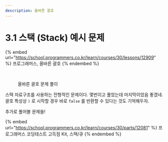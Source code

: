 ```yaml
---
description: 올바른 괄호
---
```


# 3.1 스택 (Stack) 예시 문제

{% embed url="https://school.programmers.co.kr/learn/courses/30/lessons/12909" %}
프로그래머스, 올바른 괄호
{% endembed %}

<figure><img src="../../.gitbook/assets/스크린샷 2023-03-03 오후 11.00.58.png" alt=""><figcaption><p>올바른 괄호 문제 풀이</p></figcaption></figure>

스택 자료구조를 사용하는 전형적인 문제이다. 몇번이고 풀었는데 마지막이었음 좋겠네. 괄호 특성상 `)` 로 시작할 경우 바로 `false` 를 반환할 수 있다는 것도 기억해두자.

추가로 풀어볼 문제들!

{% embed url="https://school.programmers.co.kr/learn/courses/30/parts/12081" %}
프로그래머스 코딩테스트 고득점 Kit, 스택/큐
{% endembed %}

